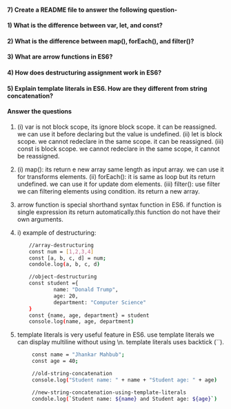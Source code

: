 
#### 7) Create a README file to answer the following question-


#### 1) What is the difference between var, let, and const?

#### 2) What is the difference between map(), forEach(), and filter()? 

#### 3) What are arrow functions in ES6?

#### 4) How does destructuring assignment work in ES6?

#### 5) Explain template literals in ES6. How are they different from string concatenation?

#### Answer the questions
1) (i) var is not block scope, its ignore block scope. it can be reassigned. we can use it before declaring but the value is undefined. (ii) let is block  scope. we cannot redeclare in the same scope. it can be reassigned. (iii) const is block scope. we cannot redeclare in the same scope, it cannot be reassigned.

2) (i) map(): its return e new array same length as input array. we can use it for transforms elements. (ii) forEach(): it is same as loop but its return undefined. we can use it for update dom elements. (iii) filter(): use filter we can filtering elements using condition. its return a new array.

3) arrow function is special shorthand syntax function in ES6. if function is single expression its return automatically.this function do not have their own arguments. 

4) i) example of destructuring:<br/>
 ```bash
        //array-destructuring
        const num = [1,2,3,4]
        const [a, b, c, d] = num;
        condole.log(a, b, c, d)
``` 
 ```bash
        //object-destructuring
        const student ={
                name: "Donald Trump",
                age: 20,
                department: "Computer Science"
        }
        const {name, age, department} = student
        console.log(name, age, department)
```

5) template literals is very useful feature in ES6. use template literals we can display multiline without using \n. template literals uses backtick (``). 
```bash
        const name = "Jhankar Mahbub";
        const age = 40;

        //old-string-concatenation
        console.log("Student name: " + name + "Student age: " + age)

        //new-string-concatenation-using-template-literals
        condole.log(`Student name: ${name} and Student age: ${age}`)
```

